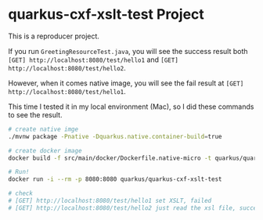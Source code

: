# quarkus-cxf-xslt-test Project

This is a reproducer project.

If you run `GreetingResourceTest.java`, you will see the success result both `[GET] http://localhost:8080/test/hello1` and `[GET] http://localhost:8080/test/hello2`.

However, when it comes native image, you will see the fail result at `[GET] http://localhost:8080/test/hello1`.

This time I tested it in my local environment (Mac), so I did these commands to see the result.

```bash
# create native imge
./mvnw package -Pnative -Dquarkus.native.container-build=true

# create docker image
docker build -f src/main/docker/Dockerfile.native-micro -t quarkus/quarkus-cxf-xslt-test .

# Run!
docker run -i --rm -p 8080:8080 quarkus/quarkus-cxf-xslt-test

# check
# [GET] http://localhost:8080/test/hello1 set XSLT, failed
# [GET] http://localhost:8080/test/hello2 just read the xsl file, success
```
